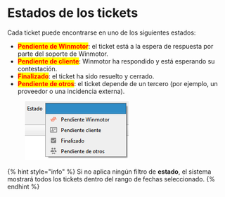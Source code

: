 # Estados de los tickets

Cada ticket puede encontrarse en uno de los siguientes estados:

* <mark style="color:red;">**Pendiente de Winmotor**</mark>: el ticket está a la espera de respuesta por parte del soporte de Winmotor.
* <mark style="color:red;">**Pendiente de cliente**</mark>: Winmotor ha respondido y está esperando su contestación.
* <mark style="color:red;">**Finalizado**</mark>: el ticket ha sido resuelto y cerrado.
* <mark style="color:red;">**Pendiente de otros**</mark>: el ticket depende de un tercero (por ejemplo, un proveedor o una incidencia externa).

<figure><img src="../../../.gitbook/assets/unknown (4).png" alt=""><figcaption></figcaption></figure>

{% hint style="info" %}
Si no aplica ningún filtro de **estado**, el sistema mostrará todos los tickets dentro del rango de fechas seleccionado.
{% endhint %}

